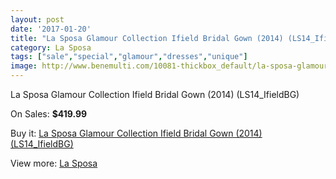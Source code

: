 ```yaml
---
layout: post
date: '2017-01-20'
title: "La Sposa Glamour Collection Ifield Bridal Gown (2014) (LS14_IfieldBG)"
category: La Sposa
tags: ["sale","special","glamour","dresses","unique"]
image: http://www.benemulti.com/10081-thickbox_default/la-sposa-glamour-collection-ifield-bridal-gown-2014-ls14ifieldbg.jpg
---
```

La Sposa Glamour Collection Ifield Bridal Gown (2014) (LS14_IfieldBG)

On Sales: **$419.99**
<a href="https://www.benemulti.com/en/la-sposa/3807-la-sposa-glamour-collection-ifield-bridal-gown-2014-ls14ifieldbg.html"><amp-img layout="responsive" width="600" height="600" src="//www.benemulti.com/10081-thickbox_default/la-sposa-glamour-collection-ifield-bridal-gown-2014-ls14ifieldbg.jpg" alt="La Sposa Glamour Collection Ifield Bridal Gown (2014) (LS14_IfieldBG) 0" /></a>
<a href="https://www.benemulti.com/en/la-sposa/3807-la-sposa-glamour-collection-ifield-bridal-gown-2014-ls14ifieldbg.html"><amp-img layout="responsive" width="600" height="600" src="//www.benemulti.com/10083-thickbox_default/la-sposa-glamour-collection-ifield-bridal-gown-2014-ls14ifieldbg.jpg" alt="La Sposa Glamour Collection Ifield Bridal Gown (2014) (LS14_IfieldBG) 1" /></a>
<a href="https://www.benemulti.com/en/la-sposa/3807-la-sposa-glamour-collection-ifield-bridal-gown-2014-ls14ifieldbg.html"><amp-img layout="responsive" width="600" height="600" src="//www.benemulti.com/10082-thickbox_default/la-sposa-glamour-collection-ifield-bridal-gown-2014-ls14ifieldbg.jpg" alt="La Sposa Glamour Collection Ifield Bridal Gown (2014) (LS14_IfieldBG) 2" /></a>

Buy it: [La Sposa Glamour Collection Ifield Bridal Gown (2014) (LS14_IfieldBG)](https://www.benemulti.com/en/la-sposa/3807-la-sposa-glamour-collection-ifield-bridal-gown-2014-ls14ifieldbg.html "La Sposa Glamour Collection Ifield Bridal Gown (2014) (LS14_IfieldBG)")

View more: [La Sposa](https://www.benemulti.com/en/38-la-sposa "La Sposa")